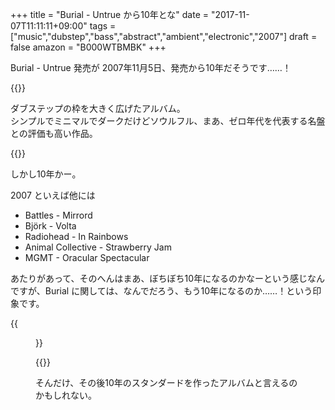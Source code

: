 +++
title = "Burial - Untrue から10年とな"
date = "2017-11-07T11:11:11+09:00"
tags = ["music","dubstep","bass","abstract","ambient","electronic","2007"]
draft = false
amazon = "B000WTBMBK"
+++

Burial - Untrue 発売が 2007年11月5日、発売から10年だそうです……！

{{<amazon asin="B000WTBMBK" title="Burial - Untrue" >}}

ダブステップの枠を大きく広げたアルバム。  
シンプルでミニマルでダークだけどソウルフル、まあ、ゼロ年代を代表する名盤との評価も高い作品。

{{<youtube src="8k_f2QK77ew" title="Burial - Archangel">}}

しかし10年かー。

2007 といえば他には

- Battles - Mirrord
- Björk - Volta
- Radiohead - In Rainbows
- Animal Collective - Strawberry Jam
- MGMT - Oracular Spectacular

あたりがあって、そのへんはまあ、ぼちぼち10年になるのかなーという感じなんですが、Burial に関しては、なんでだろう、もう10年になるのか……！という印象です。

{{<figure src="/media/201711/2007albums.png">}}

{{<youtube src="TK7aQmdqCj8" title="Burial - Near Dark">}}

そんだけ、その後10年のスタンダードを作ったアルバムと言えるのかもしれない。
